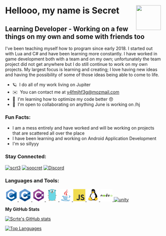 # Hellooo, my name is Secret <img align="right" src="https://thumbs.gfycat.com/ThisRashGermanshorthairedpointer-size_restricted.gif" width="80" height="80">
## Learning Developer - Working on a few things on my own and some with friends too

I've been teaching myself how to program since early 2018. I started out with Lua and C# and have been learning more constantly. I have worked in game development both with a team and on my own; unfortunately the team project did not get anywhere but I do still continue to work on my own projects. My largest focus is learning and creating; I love having new ideas and having the possibility of some of those ideas being able to come to life.
- 🪐  I do all of my work living on Jupiter
- ✉️  You can contact me at [y4fmjhf3g@mozmail.com](mailto:y4fmjhf3g@mozmail.com)
- 🧠  I'm learning how to optimize my code better 😞
- 🤝  I'm open to collaborating on anything June is working on /hj 
### Fun Facts:
- I am a mess entirely and have worked and will be working on projects that are scattered all over the place
- I have been learning and working on Android Application Development
- I'm so sillyyy
  
<h3 align="left">Stay Connected:</h3>
<p align="left">
<a href="https://www.youtube.com/@scrt3" target="blank"><img align="center" src="https://raw.githubusercontent.com/rahuldkjain/github-profile-readme-generator/master/src/images/icons/Social/youtube.svg" alt="scrt3" height="30" width="40" /></a> <a href="https://www.twitch.tv/soocret" target="blank"><img align="center" src="https://raw.githubusercontent.com/rahuldkjain/github-profile-readme-generator/master/src/images/icons/Social/twitch.svg" alt="soocret" height="30" width="40" /></a> <a href="https://www.discord.gg/x4KTVY2hF4" target="blank"><img align="center" src="https://raw.githubusercontent.com/rahuldkjain/github-profile-readme-generator/master/src/images/icons/Social/discord.svg" alt="Discord" height="30" width="40" /></a>
</p>

<h3 align="left">Languages and Tools:</h3>
<p align="left"> <a href="https://www.cprogramming.com/" target="_blank" rel="noreferrer"> <img src="https://raw.githubusercontent.com/devicons/devicon/master/icons/c/c-original.svg" alt="c" width="40" height="40"/> </a> <a href="https://www.w3schools.com/cpp/" target="_blank" rel="noreferrer"> <img src="https://raw.githubusercontent.com/devicons/devicon/master/icons/cplusplus/cplusplus-original.svg" alt="cplusplus" width="40" height="40"/> </a> <a href="https://www.w3schools.com/cs/" target="_blank" rel="noreferrer"> <img src="https://raw.githubusercontent.com/devicons/devicon/master/icons/csharp/csharp-original.svg" alt="csharp" width="40" height="40"/> </a> <a href="https://golang.org" target="_blank" rel="noreferrer"> <img src="https://raw.githubusercontent.com/devicons/devicon/master/icons/go/go-original.svg" alt="go" width="40" height="40"/> </a> <a href="https://www.java.com" target="_blank" rel="noreferrer"> <img src="https://raw.githubusercontent.com/devicons/devicon/master/icons/java/java-original.svg" alt="java" width="40" height="40"/> </a> <a href="https://developer.mozilla.org/en-US/docs/Web/JavaScript" target="_blank" rel="noreferrer"> <img src="https://raw.githubusercontent.com/devicons/devicon/master/icons/javascript/javascript-original.svg" alt="javascript" width="40" height="40"/> </a> <a href="https://www.linux.org/" target="_blank" rel="noreferrer"> <img src="https://raw.githubusercontent.com/devicons/devicon/master/icons/linux/linux-original.svg" alt="linux" width="40" height="40"/> </a> <a href="https://nodejs.org" target="_blank" rel="noreferrer"> <img src="https://raw.githubusercontent.com/devicons/devicon/master/icons/nodejs/nodejs-original-wordmark.svg" alt="nodejs" width="40" height="40"/> </a> <a href="https://unity.com/" target="_blank" rel="noreferrer"> <img src="https://www.vectorlogo.zone/logos/unity3d/unity3d-icon.svg" alt="unity" width="40" height="40"/> </a> </p>


<b>My GitHub Stats</b>

<a href="http://www.github.com/Scrte"><img src="https://github-readme-stats.vercel.app/api?username=Scrte&show_icons=true&hide=&count_private=true&title_color=22c55e&text_color=14b8a6&icon_color=22c55e&bg_color=000000&hide_border=true&show_icons=true" alt="Scrte's GitHub stats" /></a>

<a href="https://github.com/Scrte" align="left"><img src="https://github-readme-stats.vercel.app/api/top-langs/?username=Scrte&langs_count=10&title_color=22c55e&text_color=14b8a6&icon_color=22c55e&bg_color=000000&hide_border=true&locale=en&custom_title=Top%20%Languages" alt="Top Languages" /></a>

